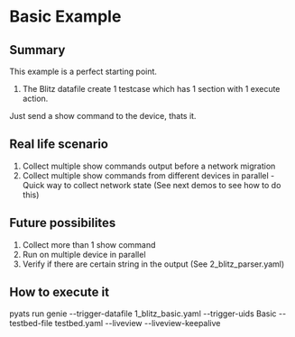 # Basic Example

## Summary

This example is a perfect starting point.

1) The Blitz datafile create 1 testcase which has 1 section with 1 execute action.

Just send a show command to the device, thats it.

## Real life scenario

1) Collect multiple show commands output before a network migration
2) Collect multiple show commands from different devices in parallel - Quick
   way to collect network state (See next demos to see how to do this)

## Future possibilites

1) Collect more than 1 show command
2) Run on multiple device in parallel
3) Verify if there are certain string in the output (See 2_blitz_parser.yaml)

## How to execute it

pyats run genie --trigger-datafile 1_blitz_basic.yaml --trigger-uids Basic --testbed-file testbed.yaml --liveview --liveview-keepalive
